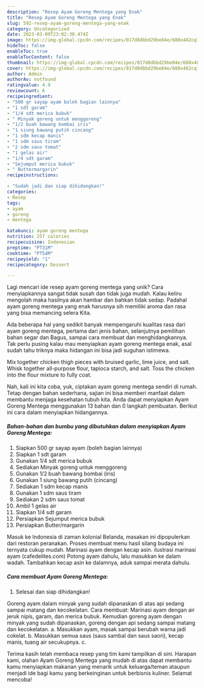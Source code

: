 ```yaml
---
description: "Resep Ayam Goreng Mentega yang Enak"
title: "Resep Ayam Goreng Mentega yang Enak"
slug: 592-resep-ayam-goreng-mentega-yang-enak
category: Uncategorized
date: 2023-03-09T23:02:38.474Z
image: https://img-global.cpcdn.com/recipes/017d8dbbd29be84e/680x482cq70/ayam-goreng-mentega-foto-resep-utama.jpg
hideToc: false
enableToc: true
enableTocContent: false
thumbnail: https://img-global.cpcdn.com/recipes/017d8dbbd29be84e/680x482cq70/ayam-goreng-mentega-foto-resep-utama.jpg
cover: https://img-global.cpcdn.com/recipes/017d8dbbd29be84e/680x482cq70/ayam-goreng-mentega-foto-resep-utama.jpg
author: Admin
authorAv: notfound
ratingvalue: 4.9
reviewcount: 6
recipeingredient:
- "500 gr sayap ayam boleh bagian lainnya"
- "1 sdt garam"
- "1/4 sdt merica bubuk"
- " Minyak goreng untuk menggoreng"
- "1/2 buah bawang bombai iris"
- "1 siung bawang putih cincang"
- "1 sdm kecap manis"
- "1 sdm saus tiram"
- "2 sdm saus tomat"
- "1 gelas air"
- "1/4 sdt garam"
- "Sejumput merica bubuk"
- " Buttermargarin"
recipeinstructions:

- "Sudah jadi dan siap dihidangkan!"
categories:
- Resep
tags:
- ayam
- goreng
- mentega

katakunci: ayam goreng mentega 
nutrition: 257 calories
recipecuisine: Indonesian
preptime: "PT31M"
cooktime: "PT54M"
recipeyield: "1"
recipecategory: Dessert

---
```





Lagi mencari ide resep ayam goreng mentega yang unik? Cara menyiapkannya sangat tidak susah dan tidak juga mudah. Kalau keliru mengolah maka hasilnya akan hambar dan bahkan tidak sedap. Padahal ayam goreng mentega yang enak harusnya sih memiliki aroma dan rasa yang bisa memancing selera Kita.





Ada beberapa hal yang sedikit banyak mempengaruhi kualitas rasa dari ayam goreng mentega, pertama dari jenis bahan, selanjutnya pemilihan bahan segar dan Bagus, sampai cara membuat dan menghidangkannya. Tak perlu pusing kalau mau menyiapkan ayam goreng mentega enak,      asal sudah tahu triknya maka hidangan ini bisa jadi suguhan istimewa.














Mix together chicken thigh pieces with bruised garlic, lime juice, and salt. Whisk together all-purpose flour, tapioca starch, and salt. Toss the chicken into the flour mixture to fully coat.






Nah, kali ini kita coba, yuk, ciptakan ayam goreng mentega sendiri di rumah. Tetap dengan bahan sederhana, sajian ini bisa memberi manfaat dalam membantu menjaga kesehatan tubuh kita. Anda dapat menyiapkan Ayam Goreng Mentega menggunakan 13 bahan dan 0 langkah pembuatan. Berikut ini cara dalam menyiapkan hidangannya.

<!--inarticleads1-->

##### Bahan-bahan dan bumbu yang dibutuhkan dalam menyiapkan Ayam Goreng Mentega:

1. Siapkan 500 gr sayap ayam (boleh bagian lainnya)
1. Siapkan 1 sdt garam
1. Gunakan 1/4 sdt merica bubuk
1. Sediakan  Minyak goreng untuk menggoreng
1. Gunakan 1/2 buah bawang bombai (iris)
1. Gunakan 1 siung bawang putih (cincang)
1. Sediakan 1 sdm kecap manis
1. Gunakan 1 sdm saus tiram
1. Sediakan 2 sdm saus tomat
1. Ambil 1 gelas air
1. Siapkan 1/4 sdt garam
1. Persiapkan Sejumput merica bubuk
1. Persiapkan  Butter/margarin


Masuk ke Indonesia di zaman kolonial Belanda, masakan ini dipopulerkan dari restoran peranakan. Proses membuat menu hasil silang budaya ini ternyata cukup mudah. Marinasi ayam dengan kecap asin. ilustrasi marinasi ayam (cafedelites.com) Potong ayam dahulu, lalu masukkan ke dalam wadah. Tambahkan kecap asin ke dalamnya, aduk sampai merata dahulu. 

<!--inarticleads2-->

##### Cara membuat Ayam Goreng Mentega:


1. Selesai dan siap dihidangkan!

Goreng ayam dalam minyak yang sudah dipanaskan di atas api sedang sampai matang dan kecokelatan. Cara membuat: Marinasi ayam dengan air jeruk nipis, garam, dan merica bubuk. Kemudian goreng ayam dengan minyak yang sudah dipanaskan, goreng dengan api sedang sampai matang dan kecokelatan. a. Masukkan ayam, masak sampai berubah warna jadi cokelat. b. Masukkan semua saus (saus sambal dan saus saori), kecap manis, tuang air secukupnya. c. 

Terima kasih telah membaca resep yang tim kami tampilkan di sini. Harapan kami, olahan Ayam Goreng Mentega yang mudah di atas dapat membantu kamu menyiapkan makanan yang menarik untuk keluarga/teman ataupun menjadi ide bagi kamu yang berkeinginan untuk berbisnis kuliner. Selamat mencoba!
